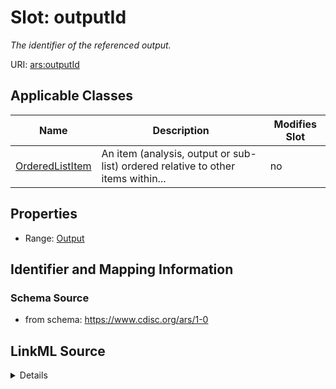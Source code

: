 # Slot: outputId


_The identifier of the referenced output._



URI: [ars:outputId](https://www.cdisc.org/ars/1-0/outputId)



<!-- no inheritance hierarchy -->




## Applicable Classes

| Name | Description | Modifies Slot |
| --- | --- | --- |
[OrderedListItem](OrderedListItem.md) | An item (analysis, output or sub-list) ordered relative to other items within... |  no  |







## Properties

* Range: [Output](Output.md)





## Identifier and Mapping Information







### Schema Source


* from schema: https://www.cdisc.org/ars/1-0




## LinkML Source

<details>
```yaml
name: outputId
description: The identifier of the referenced output.
from_schema: https://www.cdisc.org/ars/1-0
rank: 1000
multivalued: false
alias: outputId
domain_of:
- OrderedListItem
range: Output
inlined: false

```
</details>